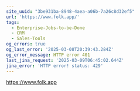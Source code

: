 ```yaml
---
site_uuid: "3be931ba-8948-4aea-a06b-7a26c8d32ef5"
url: 'https://www.folk.app/'
tags:
  - Enterprise-Jobs-to-be-Done
  - CRM
  - Sales-Tools
og_errors: true
og_last_error: '2025-03-08T20:39:43.284Z'
og_error_message: HTTP error 401
last_jina_request: '2025-03-09T06:45:02.644Z'
jina_error: 'HTTP error! status: 429'
---
```


https://www.folk.app

